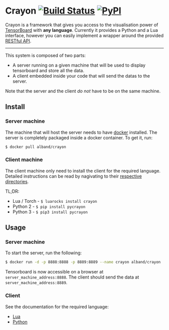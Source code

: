 # Crayon [![Build Status](https://travis-ci.org/torrvision/crayon.svg?branch=master)](https://travis-ci.org/torrvision/crayon) [![PyPI](https://img.shields.io/pypi/v/pycrayon.svg)](https://pypi.python.org/pypi/pycrayon/)

Crayon is a framework that gives you access to the visualisation power
of
[TensorBoard](https://github.com/tensorflow/tensorboard) with
**any language**. Currently it provides a Python and a Lua interface, however
you can easily implement a wrapper around the
provided [RESTful API](doc/specs.md).

---

This system is composed of two parts:
* A server running on a given machine that will be used to display tensorboard
  and store all the data.
* A client embedded inside your code that will send the datas to the server.

Note that the server and the client *do not* have to be on the same machine.


## Install

### Server machine

The machine that will host the server needs to
have [docker](https://www.docker.com/) installed. The server is completely
packaged inside a docker container. To get it, run:

```bash
$ docker pull alband/crayon
```

### Client machine

The client machine only need to install the client for the required language.
Detailed instructions can be read by nagivating to
their [respective directories](client/).

TL;DR:

* Lua / Torch - `$ luarocks install crayon`
* Python 2 - `$ pip install pycrayon`
* Python 3 - `$ pip3 install pycrayon`

## Usage

### Server machine

To start the server, run the following:

```bash
$ docker run -d -p 8888:8888 -p 8889:8889 --name crayon alband/crayon
```

Tensorboard is now accessible on a browser at `server_machine_address:8888`. The
client should send the data at `server_machine_address:8889`.

### Client

See the documentation for the required language:

* [Lua](client/lua/README.md#usage-example)
* [Python](client/python/README.md#usage-example)

